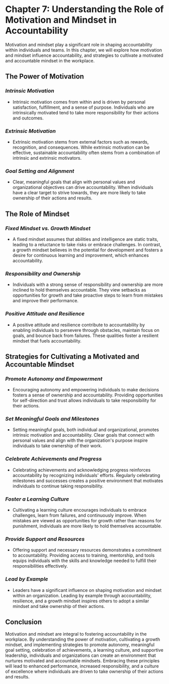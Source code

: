 Chapter 7: Understanding the Role of Motivation and Mindset in Accountability
=============================================================================

Motivation and mindset play a significant role in shaping accountability within individuals and teams. In this chapter, we will explore how motivation and mindset influence accountability, and strategies to cultivate a motivated and accountable mindset in the workplace.

**The Power of Motivation**
---------------------------

### *Intrinsic Motivation*

* Intrinsic motivation comes from within and is driven by personal satisfaction, fulfillment, and a sense of purpose. Individuals who are intrinsically motivated tend to take more responsibility for their actions and outcomes.

### *Extrinsic Motivation*

* Extrinsic motivation stems from external factors such as rewards, recognition, and consequences. While extrinsic motivation can be effective, sustainable accountability often stems from a combination of intrinsic and extrinsic motivators.

### *Goal Setting and Alignment*

* Clear, meaningful goals that align with personal values and organizational objectives can drive accountability. When individuals have a clear target to strive towards, they are more likely to take ownership of their actions and results.

**The Role of Mindset**
-----------------------

### *Fixed Mindset vs. Growth Mindset*

* A fixed mindset assumes that abilities and intelligence are static traits, leading to a reluctance to take risks or embrace challenges. In contrast, a growth mindset believes in the potential for development and fosters a desire for continuous learning and improvement, which enhances accountability.

### *Responsibility and Ownership*

* Individuals with a strong sense of responsibility and ownership are more inclined to hold themselves accountable. They view setbacks as opportunities for growth and take proactive steps to learn from mistakes and improve their performance.

### *Positive Attitude and Resilience*

* A positive attitude and resilience contribute to accountability by enabling individuals to persevere through obstacles, maintain focus on goals, and bounce back from failures. These qualities foster a resilient mindset that fuels accountability.

**Strategies for Cultivating a Motivated and Accountable Mindset**
------------------------------------------------------------------

### *Promote Autonomy and Empowerment*

* Encouraging autonomy and empowering individuals to make decisions fosters a sense of ownership and accountability. Providing opportunities for self-direction and trust allows individuals to take responsibility for their actions.

### *Set Meaningful Goals and Milestones*

* Setting meaningful goals, both individual and organizational, promotes intrinsic motivation and accountability. Clear goals that connect with personal values and align with the organization's purpose inspire individuals to take ownership of their work.

### *Celebrate Achievements and Progress*

* Celebrating achievements and acknowledging progress reinforces accountability by recognizing individuals' efforts. Regularly celebrating milestones and successes creates a positive environment that motivates individuals to continue taking responsibility.

### *Foster a Learning Culture*

* Cultivating a learning culture encourages individuals to embrace challenges, learn from failures, and continuously improve. When mistakes are viewed as opportunities for growth rather than reasons for punishment, individuals are more likely to hold themselves accountable.

### *Provide Support and Resources*

* Offering support and necessary resources demonstrates a commitment to accountability. Providing access to training, mentorship, and tools equips individuals with the skills and knowledge needed to fulfill their responsibilities effectively.

### *Lead by Example*

* Leaders have a significant influence on shaping motivation and mindset within an organization. Leading by example through accountability, resilience, and a growth mindset inspires others to adopt a similar mindset and take ownership of their actions.

**Conclusion**
--------------

Motivation and mindset are integral to fostering accountability in the workplace. By understanding the power of motivation, cultivating a growth mindset, and implementing strategies to promote autonomy, meaningful goal setting, celebration of achievements, a learning culture, and supportive leadership, individuals and organizations can create an environment that nurtures motivated and accountable mindsets. Embracing these principles will lead to enhanced performance, increased responsibility, and a culture of excellence where individuals are driven to take ownership of their actions and results.
